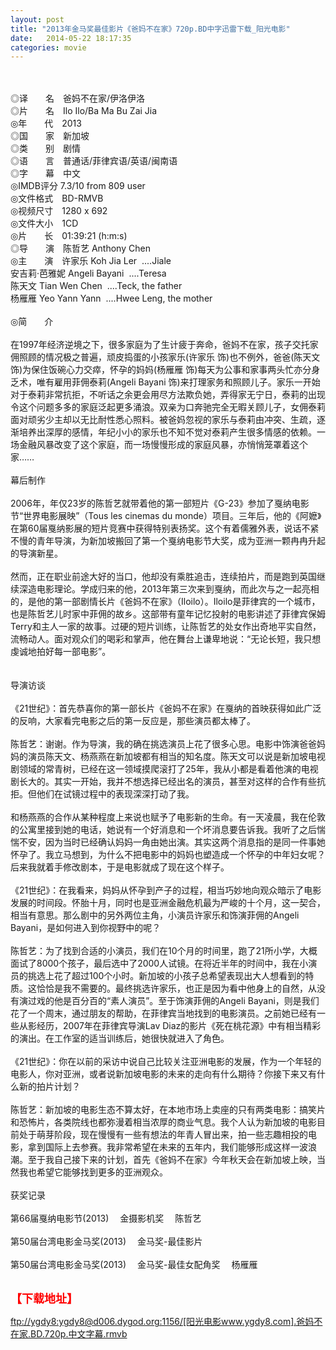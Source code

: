 ```yaml
---
layout: post
title: "2013年金马奖最佳影片《爸妈不在家》720p.BD中字迅雷下载_阳光电影"
date:   2014-05-22 18:17:35
categories: movie
---
```

<html>
 <body>
  <p>
  </p>
  <p>
   <br/>
   <img alt="" border="0" src="http://pic.yupoo.com/lihangze/DBDLnV1E/WTYmh.jpg"/>
   <br/>
   <br/>
   ◎译　　名　爸妈不在家/伊洛伊洛
   <br/>
   ◎片　　名　Ilo Ilo/Ba Ma Bu Zai Jia
   <br/>
   ◎年　　代　2013
   <br/>
   ◎国　　家　新加坡
   <br/>
   ◎类　　别　剧情
   <br/>
   ◎语　　言　普通话/菲律宾语/英语/闽南语
   <br/>
   ◎字　　幕　中文
   <br/>
   ◎IMDB评分 7.3/10 from 809 user
   <br/>
   ◎文件格式　BD-RMVB
   <br/>
   ◎视频尺寸　1280 x 692
   <br/>
   ◎文件大小　1CD
   <br/>
   ◎片　　长　01:39:21 (h:m:s)
   <br/>
   ◎导　　演　陈哲艺 Anthony Chen
   <br/>
   ◎主　　演　许家乐 Koh Jia Ler  ....Jiale
   <br/>
   安吉莉·芭雅妮 Angeli Bayani  ....Teresa
   <br/>
   陈天文 Tian Wen Chen  ....Teck, the father
   <br/>
   杨雁雁 Yeo Yann Yann  ....Hwee Leng, the mother
   <br/>
   <br/>
   ◎简　　介
   <br/>
   <br/>
   在1997年经济逆境之下，很多家庭为了生计疲于奔命，爸妈不在家，孩子交托家佣照顾的情况极之普遍，顽皮捣蛋的小孩家乐(许家乐 饰)也不例外，爸爸(陈天文 饰)为保住饭碗心力交瘁，怀孕的妈妈(杨雁雁 饰)每天为公事和家事两头忙亦分身乏术，唯有雇用菲佣泰莉(Angeli Bayani 饰)来打理家务和照顾儿子。家乐一开始对于泰莉非常抗拒，不听话之余更会用尽方法欺负她，弄得家无宁日，泰莉的出现令这个问题多多的家庭泛起更多涌浪。双亲为口奔驰完全无暇关顾儿子，女佣泰莉面对顽劣少主却以无比耐性悉心照料。被爸妈忽视的家乐与泰莉由冲突、生疏，逐渐培养出深厚的感情，年纪小小的家乐也不知不觉对泰莉产生很多情感的依赖。一场金融风暴改变了这个家庭，而一场慢慢形成的家庭风暴，亦悄悄笼罩着这个家……
   <br/>
   <br/>
   幕后制作
   <br/>
   <br/>
   2006年，年仅23岁的陈哲艺就带着他的第一部短片《G-23》参加了戛纳电影节“世界电影展映”（Tous les cinemas du monde）项目。三年后，他的《阿嬷》在第60届戛纳影展的短片竞赛中获得特别表扬奖。这个有着儒雅外表，说话不紧不慢的青年导演，为新加坡搬回了第一个戛纳电影节大奖，成为亚洲一颗冉冉升起的导演新星。
   <br/>
   <br/>
   然而，正在职业前途大好的当口，他却没有乘胜追击，连续拍片，而是跑到英国继续深造电影理论。学成归来的他，2013年第三次来到戛纳，而此次与之一起亮相的，是他的第一部剧情长片《爸妈不在家》（Iloilo）。Iloilo是菲律宾的一个城市，也是陈哲艺儿时家中菲佣的故乡。这部带有童年记忆投射的电影讲述了菲律宾保姆Terry和主人一家的故事。过硬的短片训练，让陈哲艺的处女作出奇地平实自然，流畅动人。面对观众们的喝彩和掌声，他在舞台上谦卑地说：“无论长短，我只想虔诚地拍好每一部电影”。
   <br/>
   <br/>
   <br/>
   导演访谈
   <br/>
   <br/>
   《21世纪》：首先恭喜你的第一部长片《爸妈不在家》在戛纳的首映获得如此广泛的反响，大家看完电影之后的第一反应是，那些演员都太棒了。
   <br/>
   <br/>
   陈哲艺：谢谢。作为导演，我的确在挑选演员上花了很多心思。电影中饰演爸爸妈妈的演员陈天文、杨燕燕在新加坡都有相当的知名度。陈天文可以说是新加坡电视剧领域的常青树，已经在这一领域摸爬滚打了25年，我从小都是看着他演的电视剧长大的。其实一开始，我并不想选择已经出名的演员，甚至对这样的合作有些抗拒。但他们在试镜过程中的表现深深打动了我。
   <br/>
   <br/>
   和杨燕燕的合作从某种程度上来说也赋予了电影新的生命。有一天凌晨，我在伦敦的公寓里接到她的电话，她说有一个好消息和一个坏消息要告诉我。我听了之后惴惴不安，因为当时已经确认妈妈一角由她出演。其实这两个消息指的是同一件事她怀孕了。我立马想到，为什么不把电影中的妈妈也塑造成一个怀孕的中年妇女呢？后来我就着手修改剧本，于是电影就成了现在这个样子。
   <br/>
   <br/>
   《21世纪》：在我看来，妈妈从怀孕到产子的过程，相当巧妙地向观众暗示了电影发展的时间段。怀胎十月，同时也是亚洲金融危机最为严峻的十个月，这一契合，相当有意思。那么剧中的另外两位主角，小演员许家乐和饰演菲佣的Angeli Bayani，是如何进入到你视野中的呢？
   <br/>
   <br/>
   陈哲艺：为了找到合适的小演员，我们在10个月的时间里，跑了21所小学，大概面试了8000个孩子，最后选中了2000人试镜。在将近半年的时间中，我在小演员的挑选上花了超过100个小时。新加坡的小孩子总希望表现出大人想看到的特质。这恰恰是我不需要的。最终挑选许家乐，也正是因为看中他身上的自然，从没有演过戏的他是百分百的“素人演员”。至于饰演菲佣的Angeli Bayani，则是我们花了一个周末，通过朋友的帮助，在菲律宾当地找到的电影演员。之前她已经有一些从影经历，2007年在菲律宾导演Lav Diaz的影片《死在桃花源》中有相当精彩的演出。在工作室的适当训练后，她很快就进入了角色。
   <br/>
   <br/>
   《21世纪》：你在以前的采访中说自己比较关注亚洲电影的发展，作为一个年轻的电影人，你对亚洲，或者说新加坡电影的未来的走向有什么期待？你接下来又有什么新的拍片计划？
   <br/>
   <br/>
   陈哲艺：新加坡的电影生态不算太好，在本地市场上卖座的只有两类电影：搞笑片和恐怖片，各类院线也都弥漫着相当浓厚的商业气息。我个人认为新加坡的电影目前处于萌芽阶段，现在慢慢有一些有想法的年青人冒出来，拍一些志趣相投的电影，拿到国际上去参赛。我非常希望在未来的五年内，我们能够形成这样一波浪潮。至于我自己接下来的计划，首先《爸妈不在家》今年秋天会在新加坡上映，当然我也希望它能够找到更多的亚洲观众。
   <br/>
   <br/>
   获奖记录
   <br/>
   <br/>
   第66届戛纳电影节(2013)　 金摄影机奖　 陈哲艺
   <br/>
   <br/>
   第50届台湾电影金马奖(2013)　 金马奖-最佳影片
   <br/>
   <br/>
   第50届台湾电影金马奖(2013)　 金马奖-最佳女配角奖　 杨雁雁
   <br/>
   <br/>
   <img alt="" border="0" src="http://img226.poco.cn/mypoco/myphoto/20140318/17/66548034201403181712298885385194915_001.jpg"/>
  </p>
  <p>
  </p>
  <p>
  </p>
  <p>
   <strong>
    <font color="#ff0000" size="4">
     【下载地址】
    </font>
   </strong>
  </p>
  <p>
  </p>
  <p>
  </p>
  <a href="ftp://ygdy8:ygdy8@d006.dygod.org:1156/%5B%E9%98%B3%E5%85%89%E7%94%B5%E5%BD%B1www.ygdy8.com%5D.%E7%88%B8%E5%A6%88%E4%B8%8D%E5%9C%A8%E5%AE%B6.BD.720p.%E4%B8%AD%E6%96%87%E5%AD%97%E5%B9%95.rmvb">
   ftp://ygdy8:ygdy8@d006.dygod.org:1156/[阳光电影www.ygdy8.com].爸妈不在家.BD.720p.中文字幕.rmvb
  </a>
 </body>
</html>